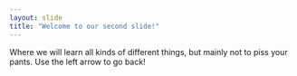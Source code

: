 ```yaml
---
layout: slide
title: "Welcome to our second slide!"
---
```

Where we will learn all kinds of different things, but mainly not to piss your pants.
Use the left arrow to go back!
